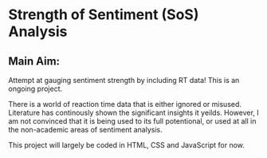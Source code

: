 # Strength of Sentiment (SoS) Analysis

## Main Aim:
Attempt at gauging sentiment strength by including RT data! This is an ongoing project.

There is a world of reaction time data that is either ignored or misused. Literature has
continously shown the significant insights it yeilds. However, I am not convinced that it is
being used to its full potentional, or used at all in the non-academic areas of sentiment analysis.

This project will largely be coded in HTML, CSS and JavaScript for now.
